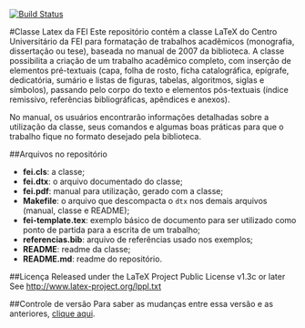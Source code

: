 [![Build Status](https://travis-ci.org/OpenFEI/Classe-Latex-FEI.svg?branch=master)](https://travis-ci.org/OpenFEI/Classe-Latex-FEI)

#Classe Latex da FEI
Este repositório contém a classe LaTeX do Centro Universitário da FEI para formatação de trabalhos acadêmicos (monografia, dissertação ou tese), baseada no manual de 2007 da biblioteca. A classe possibilita a criação de um trabalho acadêmico completo, com inserção de elementos pré-textuais (capa, folha de rosto, ficha catalográfica, epígrafe, dedicatória, sumário e listas de figuras, tabelas, algoritmos, siglas e símbolos), passando pelo corpo do texto e elementos pós-textuais (índice remissivo, referências bibliográficas, apêndices e anexos).

No manual, os usuários encontrarão informações detalhadas sobre a utilização da classe, seus comandos e algumas boas práticas para que o trabalho fique no formato desejado pela biblioteca.

##Arquivos no repositório
- **fei.cls**: a classe;
- **fei.dtx**: o arquivo documentado do classe;
- **fei.pdf**: manual para utilização, gerado com a classe;
- **Makefile**: o arquivo que descompacta o `dtx` nos demais arquivos (manual, classe e README);
- **fei-template.tex**: exemplo básico de documento para ser utilizado como ponto de partida para a escrita de um trabalho;
- **referencias.bib**: arquivo de referências usado nos exemplos;
- **README**: readme da classe;
- **README.md**: readme do repositório.

##Licença
Released under the LaTeX Project Public License v1.3c or later
See http://www.latex-project.org/lppl.txt

##Controle de versão
Para saber as mudanças entre essa versão e as anteriores, [clique aqui](https://github.com/OpenFEI/Classe-Latex-FEI/commits/master).
